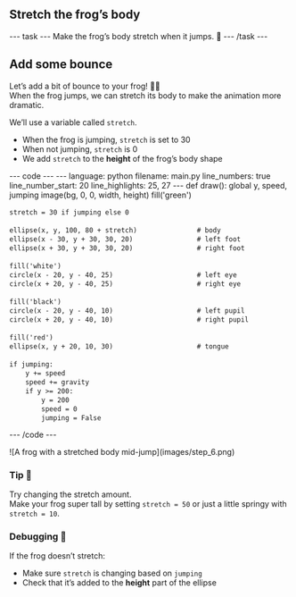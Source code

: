 <h2 class="c-project-heading--task">Stretch the frog’s body</h2>
--- task ---
Make the frog’s body stretch when it jumps. 🎈
--- /task ---

<h2 class="c-project-heading--explainer">Add some bounce</h2>

Let’s add a bit of bounce to your frog! 🐸💥  
When the frog jumps, we can stretch its body to make the animation more dramatic.

We’ll use a variable called `stretch`.  
- When the frog is jumping, `stretch` is set to 30  
- When not jumping, `stretch` is 0  
- We add `stretch` to the **height** of the frog’s body shape

<div class="c-project-code">
--- code ---
---
language: python
filename: main.py
line_numbers: true
line_number_start: 20
line_highlights: 25, 27
---
def draw():
    global y, speed, jumping
    image(bg, 0, 0, width, height)
    fill('green')

    stretch = 30 if jumping else 0

    ellipse(x, y, 100, 80 + stretch)               # body
    ellipse(x - 30, y + 30, 30, 20)                # left foot
    ellipse(x + 30, y + 30, 30, 20)                # right foot

    fill('white')
    circle(x - 20, y - 40, 25)                     # left eye
    circle(x + 20, y - 40, 25)                     # right eye

    fill('black')
    circle(x - 20, y - 40, 10)                     # left pupil
    circle(x + 20, y - 40, 10)                     # right pupil

    fill('red')
    ellipse(x, y + 20, 10, 30)                     # tongue

    if jumping:
        y += speed
        speed += gravity
        if y >= 200:
            y = 200
            speed = 0
            jumping = False
--- /code ---
</div>

<div class="c-project-output">
![A frog with a stretched body mid-jump](images/step_6.png)
</div>

<div class="c-project-callout c-project-callout--tip">

### Tip 🌟

Try changing the stretch amount.  
Make your frog super tall by setting `stretch = 50` or just a little springy with `stretch = 10`.

</div>

<div class="c-project-callout c-project-callout--debug">

### Debugging 🧰

If the frog doesn’t stretch:<br />
- Make sure `stretch` is changing based on `jumping`<br />
- Check that it’s added to the **height** part of the ellipse

</div>